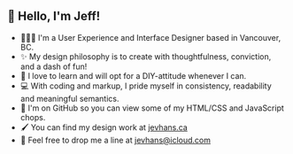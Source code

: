 ## 👋 Hello, I'm Jeff!

- 🙋🏻‍♂️ I'm a User Experience and Interface Designer based in Vancouver, BC.
- ✨ My design philosophy is to create with thoughtfulness, conviction, and a dash of fun!
- 🎨 I love to learn and will opt for a DIY-attitude whenever I can.
- 💻 With coding and markup, I pride myself in consistency, readability and meaningful semantics.
- 👾 I'm on GitHub so you can view some of my HTML/CSS and JavaScript chops.
- 🖌️ You can find my design work at [jevhans.ca](https://www.jevhans.ca/)
- 📧 Feel free to drop me a line at jevhans@icloud.com

<!---
jevhans/jevhans is a ✨ special ✨ repository because its `README.md` (this file) appears on your GitHub profile.
You can click the Preview link to take a look at your changes.
--->
